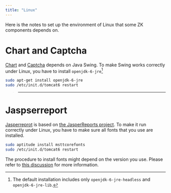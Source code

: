 ```yaml
---
title: "Linux"
---
```


Here is the notes to set up the environment of Linux that some ZK
components depends on.

# Chart and Captcha

[Chart]({{site.baseurl}}/zk_component_ref/chart)
and
[Captcha]({{site.baseurl}}/zk_component_ref/captcha)
depends on Java Swing. To make Swing works correctly under Linux, you
have to install `openjdk-6-jre`[^1]

```bash
sudo apt-get install openjdk-6-jre
sudo /etc/init.d/tomcat6 restart
```

> ------------------------------------------------------------------------
>
> <references/>

# Jaspserreport

[Jasperreprot]({{site.baseurl}}/zk_component_ref/jasperreport)
is based on [the JasperReports project](http://jasperforge.org/projects/jasperreports). To make it run
correctly under Linux, you have to make sure all fonts that you use are
installed.

```bash
sudo aptitude install msttcorefonts
sudo /etc/init.d/tomcat6 restart
```

The procedure to install fonts might depend on the version you use.
Please refer to [this discussion](http://stackoverflow.com/questions/3218732/jasper-reports-pdf-generation-issue)
for more information.



[^1]: The default installation includes only `openjdk-6-jre-headless`
    and `openjdk-6-jre-lib`.
